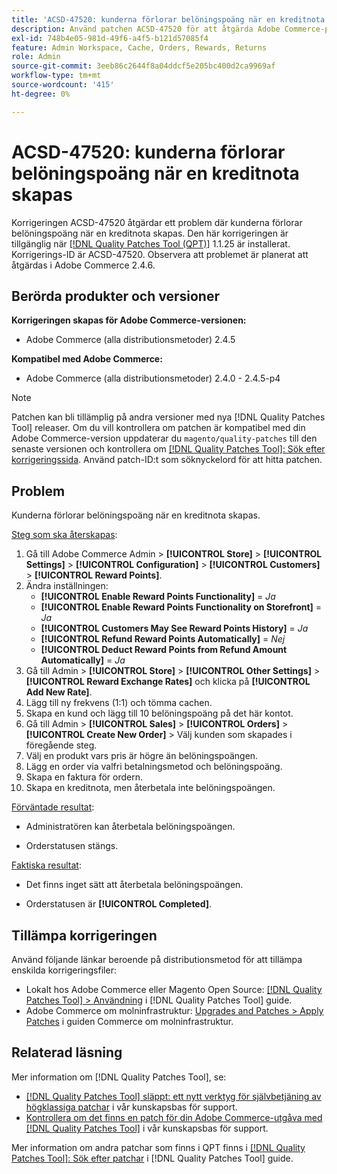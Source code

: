 ```yaml
---
title: 'ACSD-47520: kunderna förlorar belöningspoäng när en kreditnota skapas'
description: Använd patchen ACSD-47520 för att åtgärda Adobe Commerce-problemet där kunderna förlorar belöningspoäng när en kreditnota skapas.
exl-id: 748b4e05-981d-49f6-a4f5-b121d57085f4
feature: Admin Workspace, Cache, Orders, Rewards, Returns
role: Admin
source-git-commit: 3eeb86c2644f8a04ddcf5e205bc400d2ca9969af
workflow-type: tm+mt
source-wordcount: '415'
ht-degree: 0%

---
```


# ACSD-47520: kunderna förlorar belöningspoäng när en kreditnota skapas

Korrigeringen ACSD-47520 åtgärdar ett problem där kunderna förlorar belöningspoäng när en kreditnota skapas. Den här korrigeringen är tillgänglig när [[!DNL Quality Patches Tool (QPT)]](/help/announcements/adobe-commerce-announcements/magento-quality-patches-released-new-tool-to-self-serve-quality-patches.md) 1.1.25 är installerat. Korrigerings-ID är ACSD-47520. Observera att problemet är planerat att åtgärdas i Adobe Commerce 2.4.6.

## Berörda produkter och versioner

**Korrigeringen skapas för Adobe Commerce-versionen:**
* Adobe Commerce (alla distributionsmetoder) 2.4.5

**Kompatibel med Adobe Commerce:**
* Adobe Commerce (alla distributionsmetoder) 2.4.0 - 2.4.5-p4

>[!NOTE]
>
>Patchen kan bli tillämplig på andra versioner med nya [!DNL Quality Patches Tool] releaser. Om du vill kontrollera om patchen är kompatibel med din Adobe Commerce-version uppdaterar du `magento/quality-patches` till den senaste versionen och kontrollera om [[!DNL Quality Patches Tool]: Sök efter korrigeringssida](https://experienceleague.adobe.com/tools/commerce-quality-patches/index.html). Använd patch-ID:t som söknyckelord för att hitta patchen.

## Problem

Kunderna förlorar belöningspoäng när en kreditnota skapas.

<u>Steg som ska återskapas</u>:

1. Gå till Adobe Commerce Admin > **[!UICONTROL Store]** > **[!UICONTROL Settings]** > **[!UICONTROL Configuration]** > **[!UICONTROL Customers]** > **[!UICONTROL Reward Points]**.
1. Ändra inställningen:
   * **[!UICONTROL Enable Reward Points Functionality]** = _Ja_
   * **[!UICONTROL Enable Reward Points Functionality on Storefront]** = _Ja_
   * **[!UICONTROL Customers May See Reward Points History]** = _Ja_
   * **[!UICONTROL Refund Reward Points Automatically]** = _Nej_
   * **[!UICONTROL Deduct Reward Points from Refund Amount Automatically]** = _Ja_
1. Gå till Admin > **[!UICONTROL Store]** > **[!UICONTROL Other Settings]** > **[!UICONTROL Reward Exchange Rates]** och klicka på **[!UICONTROL Add New Rate]**.
1. Lägg till ny frekvens (1:1) och tömma cachen.
1. Skapa en kund och lägg till 10 belöningspoäng på det här kontot.
1. Gå till Admin > **[!UICONTROL Sales]** > **[!UICONTROL Orders]** > **[!UICONTROL Create New Order]** > Välj kunden som skapades i föregående steg.
1. Välj en produkt vars pris är högre än belöningspoängen.
1. Lägg en order via valfri betalningsmetod och belöningspoäng.
1. Skapa en faktura för ordern.
1. Skapa en kreditnota, men återbetala inte belöningspoängen.

<u>Förväntade resultat</u>:

* Administratören kan återbetala belöningspoängen.

* Orderstatusen stängs.

<u>Faktiska resultat</u>:

* Det finns inget sätt att återbetala belöningspoängen.

* Orderstatusen är **[!UICONTROL Completed]**.

## Tillämpa korrigeringen

Använd följande länkar beroende på distributionsmetod för att tillämpa enskilda korrigeringsfiler:

* Lokalt hos Adobe Commerce eller Magento Open Source: [[!DNL Quality Patches Tool] > Användning](https://experienceleague.adobe.com/docs/commerce-operations/tools/quality-patches-tool/usage.html) i [!DNL Quality Patches Tool] guide.
* Adobe Commerce om molninfrastruktur: [Upgrades and Patches > Apply Patches](https://experienceleague.adobe.com/docs/commerce-cloud-service/user-guide/develop/upgrade/apply-patches.html) i guiden Commerce om molninfrastruktur.

## Relaterad läsning

Mer information om [!DNL Quality Patches Tool], se:

* [[!DNL Quality Patches Tool] släppt: ett nytt verktyg för självbetjäning av högklassiga patchar](/help/announcements/adobe-commerce-announcements/magento-quality-patches-released-new-tool-to-self-serve-quality-patches.md) i vår kunskapsbas för support.
* [Kontrollera om det finns en patch för din Adobe Commerce-utgåva med [!DNL Quality Patches Tool]](/help/support-tools/patches-available-in-qpt-tool/check-patch-for-magento-issue-with-magento-quality-patches.md) i vår kunskapsbas för support.

Mer information om andra patchar som finns i QPT finns i [[!DNL Quality Patches Tool]: Sök efter patchar](https://experienceleague.adobe.com/tools/commerce-quality-patches/index.html) i [!DNL Quality Patches Tool] guide.
